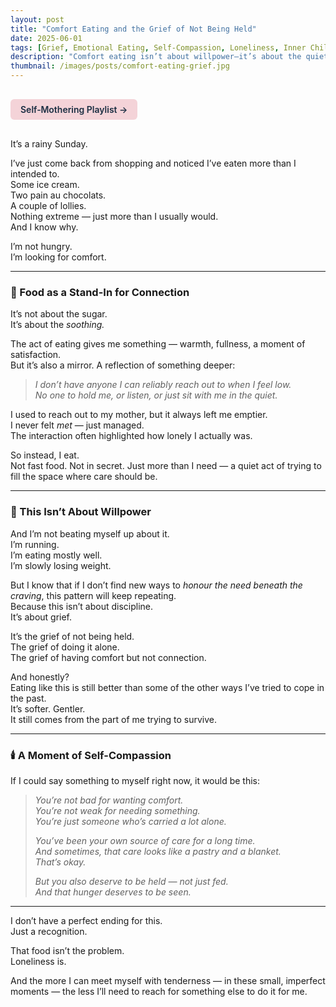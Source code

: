 ```yaml
---
layout: post
title: "Comfort Eating and the Grief of Not Being Held"
date: 2025-06-01
tags: [Grief, Emotional Eating, Self-Compassion, Loneliness, Inner Child, Coping Mechanisms, Healing]
description: "Comfort eating isn’t about willpower—it’s about the quiet grief of unmet emotional needs. A reflection on food, loneliness, and the tenderness we all deserve."
thumbnail: /images/posts/comfort-eating-grief.jpg
---
```


<a href="https://music.youtube.com/playlist?list=PLuO5E1rh5RqIzePJeOjdXo62gwnYJ748_&si=NvtF0mzI9Sx2IoPu&shuffle=1" 
   target="_blank" 
   class="back-button"
   style="display:inline-block; margin: 1rem auto; background-color: #F4D3D8; color: #1A2D41; padding: 0.5rem 1rem; border-radius: 6px; font-weight: 600; text-decoration: none;">
  Self‑Mothering Playlist →
</a>

It’s a rainy Sunday.

I’ve just come back from shopping and noticed I’ve eaten more than I intended to.  
Some ice cream.  
Two pain au chocolats.  
A couple of lollies.  
Nothing extreme — just more than I usually would.  
And I know why.

I’m not hungry.  
I’m looking for comfort.

---

### 🍫 Food as a Stand-In for Connection

It’s not about the sugar.  
It’s about the *soothing.*

The act of eating gives me something — warmth, fullness, a moment of satisfaction.  
But it’s also a mirror. A reflection of something deeper:

> *I don’t have anyone I can reliably reach out to when I feel low.*  
> *No one to hold me, or listen, or just sit with me in the quiet.*

I used to reach out to my mother, but it always left me emptier.  
I never felt *met* — just managed.  
The interaction often highlighted how lonely I actually was.

So instead, I eat.  
Not fast food. Not in secret. Just more than I need — a quiet act of trying to fill the space where care should be.

---

### 🧠 This Isn’t About Willpower

And I’m not beating myself up about it.  
I’m running.  
I’m eating mostly well.  
I’m slowly losing weight.

But I know that if I don’t find new ways to *honour the need beneath the craving*, this pattern will keep repeating.  
Because this isn’t about discipline.  
It’s about grief.

It’s the grief of not being held.  
The grief of doing it alone.  
The grief of having comfort but not connection.

And honestly?  
Eating like this is still better than some of the other ways I’ve tried to cope in the past.  
It’s softer. Gentler.  
It still comes from the part of me trying to survive.

---

### 🕯️ A Moment of Self-Compassion

If I could say something to myself right now, it would be this:

> *You’re not bad for wanting comfort.  
> You’re not weak for needing something.  
> You’re just someone who’s carried a lot alone.*  
>
> *You’ve been your own source of care for a long time.  
> And sometimes, that care looks like a pastry and a blanket.  
> That’s okay.*  
>
> *But you also deserve to be held — not just fed.  
> And that hunger deserves to be seen.*

---

I don’t have a perfect ending for this.  
Just a recognition.

That food isn’t the problem.  
Loneliness is.

And the more I can meet myself with tenderness — in these small, imperfect moments — the less I’ll need to reach for something else to do it for me.

